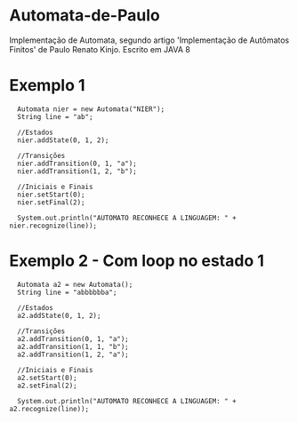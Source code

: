 # Automata-de-Paulo
Implementação de Automata, segundo artigo 'Implementação de Autômatos Finitos' de Paulo Renato Kinjo.
Escrito em JAVA 8

# Exemplo 1
```
  Automata nier = new Automata("NIER");
  String line = "ab";
  
  //Estados
  nier.addState(0, 1, 2);
  
  //Transições
  nier.addTransition(0, 1, "a");
  nier.addTransition(1, 2, "b");
  
  //Iniciais e Finais
  nier.setStart(0);
  nier.setFinal(2);
  
  System.out.println("AUTOMATO RECONHECE A LINGUAGEM: " + nier.recognize(line));
```

# Exemplo 2 - Com loop no estado 1
```
  Automata a2 = new Automata();
  String line = "abbbbbba";

  //Estados
  a2.addState(0, 1, 2);

  //Transições
  a2.addTransition(0, 1, "a");
  a2.addTransition(1, 1, "b");
  a2.addTransition(1, 2, "a");

  //Iniciais e Finais
  a2.setStart(0);
  a2.setFinal(2);

  System.out.println("AUTOMATO RECONHECE A LINGUAGEM: " + a2.recognize(line));
```
